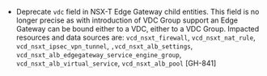* Deprecate `vdc` field in NSX-T Edge Gateway child entities. This field is no longer precise as
  with introduction of VDC Group support an Edge Gateway can be bound either to a VDC, either to a
  VDC Group. Impacted resources and data sources are: `vcd_nsxt_firewall`, `vcd_nsxt_nat_rule`,
  `vcd_nsxt_ipsec_vpn_tunnel`, `,vcd_nsxt_alb_settings`,
  `vcd_nsxt_alb_edgegateway_service_engine_group`, `vcd_nsxt_alb_virtual_service`,
  `vcd_nsxt_alb_pool` [GH-841]
